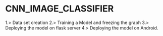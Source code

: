 # CNN_IMAGE_CLASSIFIER

1.> Data set creation
2.> Training a Model and freezing the graph
3.> Deploying the model on flask server
4.> Deploying the model on Android.

